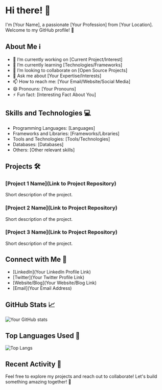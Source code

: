 # Hi there! 👋

I'm [Your Name], a passionate [Your Profession] from [Your Location]. Welcome to my GitHub profile! 🚀

## About Me ℹ️

- 🔭 I’m currently working on [Current Project/Interest]
- 🌱 I’m currently learning [Technologies/Frameworks]
- 👯 I’m looking to collaborate on [Open Source Projects]
- 💬 Ask me about [Your Expertise/Interests]
- 📫 How to reach me: [Your Email/Website/Social Media]
- 😄 Pronouns: [Your Pronouns]
- ⚡ Fun fact: [Interesting Fact About You]

## Skills and Technologies 💻

- Programming Languages: [Languages]
- Frameworks and Libraries: [Frameworks/Libraries]
- Tools and Technologies: [Tools/Technologies]
- Databases: [Databases]
- Others: [Other relevant skills]

## Projects 🛠️

### [Project 1 Name](Link to Project Repository)
Short description of the project.

### [Project 2 Name](Link to Project Repository)
Short description of the project.

### [Project 3 Name](Link to Project Repository)
Short description of the project.

## Connect with Me 🤝

- [LinkedIn](Your LinkedIn Profile Link)
- [Twitter](Your Twitter Profile Link)
- [Website/Blog](Your Website/Blog Link)
- [Email](Your Email Address)

## GitHub Stats 📈

![Your GitHub stats](https://github-readme-stats.vercel.app/api?username=YourGitHubUsername&show_icons=true&theme=radical)

## Top Languages Used 💼

![Top Langs](https://github-readme-stats.vercel.app/api/top-langs/?username=YourGitHubUsername&layout=compact&theme=radical)

## Recent Activity 🔔

<!--START_SECTION:activity-->
<!--END_SECTION:activity-->

Feel free to explore my projects and reach out to collaborate! Let's build something amazing together! 🚀
